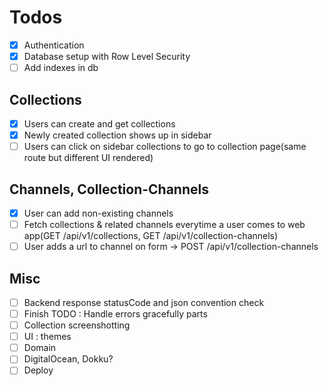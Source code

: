 # Todos

- [x] Authentication
- [x] Database setup with Row Level Security
- [ ] Add indexes in db

## Collections

- [x] Users can create and get collections
- [x] Newly created collection shows up in sidebar
- [ ] Users can click on sidebar collections to go to collection page(same route but different UI rendered)

## Channels, Collection-Channels

- [x] User can add non-existing channels
- [ ] Fetch collections & related channels everytime a user comes to web app(GET /api/v1/collections, GET /api/v1/collection-channels)
- [ ] User adds a url to channel on form → POST /api/v1/collection-channels

## Misc

- [ ] Backend response statusCode and json convention check
- [ ] Finish TODO : Handle errors gracefully parts
- [ ] Collection screenshotting
- [ ] UI : themes
- [ ] Domain
- [ ] DigitalOcean, Dokku?
- [ ] Deploy
